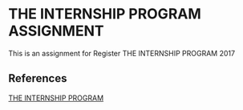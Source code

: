 # THE INTERNSHIP PROGRAM ASSIGNMENT

This is an assignment for Register THE INTERNSHIP PROGRAM 2017

## References
[THE INTERNSHIP PROGRAM](https://theinternship.io/)
